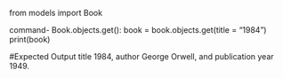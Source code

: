 from models import Book

command-
Book.objects.get():
book = book.objects.get(title = “1984”)
print(book)

#Expected Output
 title 1984, author George Orwell, and publication year 1949.
